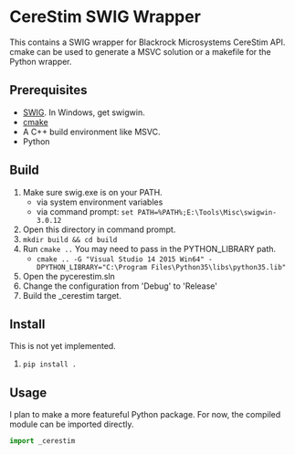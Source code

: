 # CereStim SWIG Wrapper

This contains a SWIG wrapper for Blackrock Microsystems CereStim API.
cmake can be used to generate a MSVC solution or a makefile for the Python wrapper.

## Prerequisites

* [SWIG](http://www.swig.org/download.html). In Windows, get swigwin.
* [cmake](https://cmake.org/download/)
* A C++ build environment like MSVC.
* Python

## Build

1. Make sure swig.exe is on your PATH.
    * via system environment variables
    * via command prompt: `set PATH=%PATH%;E:\Tools\Misc\swigwin-3.0.12`
2. Open this directory in command prompt.
3. `mkdir build && cd build`
4. Run `cmake ..` You may need to pass in the PYTHON_LIBRARY path.
    * `cmake .. -G "Visual Studio 14 2015 Win64" -DPYTHON_LIBRARY="C:\Program Files\Python35\libs\python35.lib"`
5. Open the pycerestim.sln
6. Change the configuration from 'Debug' to 'Release'
7. Build the _cerestim target.

## Install

This is not yet implemented.

1. `pip install .`

## Usage

I plan to make a more featureful Python package. For now, the compiled module can be imported directly.

```Python
import _cerestim
```